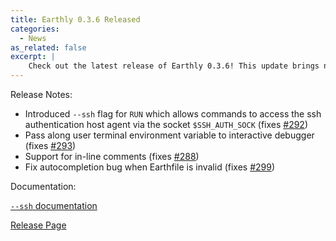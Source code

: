 ```yaml
---
title: Earthly 0.3.6 Released
categories:
  - News
as_related: false
excerpt: |
    Check out the latest release of Earthly 0.3.6! This update brings new features like enhanced command access and support for in-line comments. Don't miss out on the improved autocompletion and user terminal environment variable pass-along.
---
```

Release Notes:

- Introduced `--ssh` flag for `RUN` which allows commands to access the ssh authentication host agent via the socket `$SSH_AUTH_SOCK` (fixes [#292](https://github.com/earthly/earthly/pull/292))
- Pass along user terminal environment variable to interactive debugger (fixes [#293](https://github.com/earthly/earthly/pull/293))
- Support for in-line comments (fixes [#288](https://github.com/earthly/earthly/pull/288))
- Fix autocompletion bug when Earthfile is invalid (fixes [#299](https://github.com/earthly/earthly/pull/299))

Documentation:

[`--ssh` documentation](https://docs.earthly.dev/earthfile#ssh)

[Release Page](https://github.com/earthly/earthly/releases/tag/v0.3.6)
